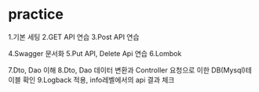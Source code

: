 # practice

1.기본 세팅
2.GET API 연습
3.Post API 연습

4.Swagger 문서화
5.Put API, Delete Api 연습
6.Lombok

7.Dto, Dao 이해
8.Dto, Dao 데이터 변환과 Controller 요청으로 이한 DB(Mysql)테이블 확인
9.Logback 적용, info레벨에서의 api 결과 체크






